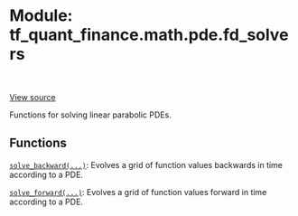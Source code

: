 <div itemscope itemtype="http://developers.google.com/ReferenceObject">
<meta itemprop="name" content="tf_quant_finance.math.pde.fd_solvers" />
<meta itemprop="path" content="Stable" />
</div>

# Module: tf_quant_finance.math.pde.fd_solvers

<!-- Insert buttons and diff -->

<table class="tfo-notebook-buttons tfo-api" align="left">
</table>

<a target="_blank" href="https://github.com/google/tf-quant-finance/blob/master/tf_quant_finance/math/pde/fd_solvers.py">View source</a>



Functions for solving linear parabolic PDEs.



## Functions

[`solve_backward(...)`](../../../tf_quant_finance/math/pde/fd_solvers/solve_backward.md): Evolves a grid of function values backwards in time according to a PDE.

[`solve_forward(...)`](../../../tf_quant_finance/math/pde/fd_solvers/solve_forward.md): Evolves a grid of function values forward in time according to a PDE.

